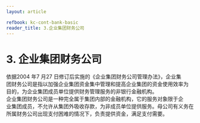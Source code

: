 ```yaml
---
layout: article

refbook: kc-cont-bank-basic
reader_title: 3.企业集团财务公司
---
```


# 3. 企业集团财务公司

依据2004 年7 月27 日修订后实施的《企业集团财务公司管理办法》，企业集<br />
    团财务公司是指以加强企业集团资金集中管理和提高企业集团的资金使用效率为<br />
    目的，为企业集团成员单位提供财务管理服务的非银行金融机构。<br />
    企业集团财务公司是一种完全属于集团内部的金融机构，它的服务对象限于企<br />
    业集团成员，不允许从集团外吸收存款，为非成员单位提供服务。母公司有义务在<br />
  所属财务公司出现支付困难的情况下，负责提供资金，满足支付需要。